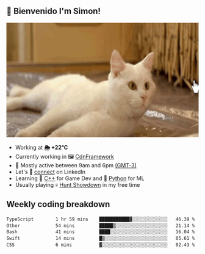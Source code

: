 <h2>👋 <b>Bienvenido I'm Simon!&nbsp;</b></h2>

<section>
  <img src="./static/banner.gif" height=300 width=1000
</section>

<br>

<ul>
  <li>
		<!--START_SECTION:weather-->
		Working at <b>🌦   +22°C</b>
		<!--END_SECTION:weather-->
  </li>
  <li>
    Currently working in 🖼️&nbsp;<a href=https://github.com/snapverse/cdn-framework target=_blank>CdnFramework</a>
  </li>
  <li>
    🚩 Mostly active between 9am and 6pm <a href=https://onlinealarmkur.com/world/es target=_blank>(GMT-3)</a>
  </li>
  <li>
    Let's 🔗&nbsp;<a href=https://www.linkedin.com/in/itssimmons target=_blank>connect</a> on LinkedIn
  </li>
  <li>
    Learning 👴&nbsp;<a href=https://images3.memedroid.com/images/UPLOADED755/65f2bce6734f6.webp target=_blank>C++</a> for Game Dev and 🐍&nbsp;<a href=https://qph.cf2.quoracdn.net/main-qimg-4472b6229cb75bf66ab531f3ebd4f975-lq target=_blank>Python</a> for ML
  </li>
  <li>
    Usually playing 💀&nbsp;<a href=https://www.huntshowdown.com target=_blank>Hunt Showdown</a> in my free time
  </li>
</ul>

<h2><b>Weekly coding breakdown </b></h2>

<!--START_SECTION:waka-->

```txt
TypeScript        1 hr 59 mins    ███████████▓░░░░░░░░░░░░░   46.39 %
Other             54 mins         █████▒░░░░░░░░░░░░░░░░░░░   21.14 %
Bash              41 mins         ████░░░░░░░░░░░░░░░░░░░░░   16.04 %
Swift             14 mins         █▒░░░░░░░░░░░░░░░░░░░░░░░   05.61 %
CSS               6 mins          ▓░░░░░░░░░░░░░░░░░░░░░░░░   02.43 %
```

<!--END_SECTION:waka-->
